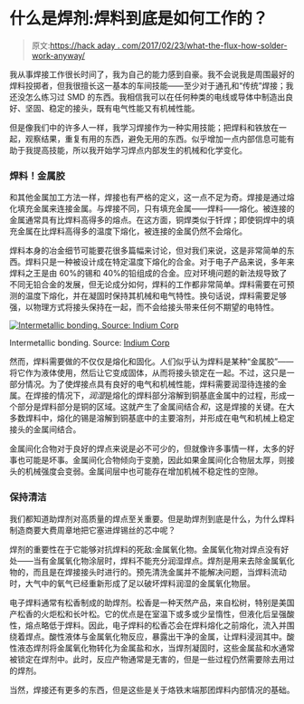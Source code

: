 # 什么是焊剂:焊料到底是如何工作的？

> 原文:[https://hack aday . com/2017/02/23/what-the-flux-how-solder-work-anyway/](https://hackaday.com/2017/02/23/what-the-flux-how-does-solder-work-anyway/)

我从事焊接工作很长时间了，我为自己的能力感到自豪。我不会说我是周围最好的焊料投掷者，但我很擅长这一基本的车间技能——至少对于通孔和“传统”焊接；我还没怎么练习过 SMD 的东西。我相信我可以在任何种类的电线或导体中制造出良好、坚固、稳定的接头，既有电气性能又有机械性能。

但是像我们中的许多人一样，我学习焊接作为一种实用技能；把焊料和铁放在一起，观察结果，重复有用的东西，避免无用的东西。似乎增加一点内部信息可能有助于我提高技能，所以我开始学习焊点内部发生的机械和化学变化。

### 焊料！金属胶

和其他金属加工方法一样，焊接也有严格的定义，这一点不足为奇。焊接是通过熔化填充金属来连接金属。与焊接不同，只有填充金属——焊料——熔化。被连接的金属通常具有比焊料高得多的熔点。在这方面，铜焊类似于钎焊；即使铜焊中的填充金属在比焊料高得多的温度下熔化，被连接的金属仍然不会熔化。

焊料本身的冶金细节可能要花很多篇幅来讨论，但对我们来说，这是非常简单的东西。焊料只是一种被设计成在特定温度下熔化的合金。对于电子产品来说，多年来焊料之王是由 60%的锡和 40%的铅组成的合金。应对环境问题的新法规导致了不同无铅合金的发展，但无论成分如何，焊料的工作都非常简单。焊料需要在可预测的温度下熔化，并在凝固时保持其机械和电气特性。换句话说，焊料需要足够强，以物理方式将接头保持在一起，而不会给接头带来任何不期望的电特性。

[![Intermetallic bonding. Source: Indium Corp ](../Images/8b49e130c68829151ace9c7bc44fd922.png)](https://hackaday.com/wp-content/uploads/2017/01/sem_sn63_intermetallic_labeled.jpg)

Intermetallic bonding. Source: [Indium Corp](http://www.indium.com/blog/intermetallics-in-soldering.php)

然而，焊料需要做的不仅仅是熔化和固化。人们似乎认为焊料是某种“金属胶”——将它作为液体使用，然后让它变成固体，从而将接头锁定在一起。不过，这只是一部分情况。为了使焊接点具有良好的电气和机械性能，焊料需要润湿待连接的金属。在焊接的情况下，*润湿*是熔化的焊料部分溶解到铜基底金属中的过程，形成一个部分是焊料部分是铜的区域。这就产生了金属间结合*和*，这是焊接的关键。在大多数焊料中，熔化的锡是溶解到铜基底中的主要溶剂，并形成在电气和机械上稳定接头的金属间结合。

金属间化合物对于良好的焊点来说是必不可少的，但就像许多事情一样，太多的好事也可能是坏事。金属间化合物倾向于变脆，因此如果金属间化合物层太厚，则接头的机械强度会变弱。金属间层中也可能存在增加机械不稳定性的空隙。

### 保持清洁

我们都知道助焊剂对高质量的焊点至关重要。但是助焊剂到底是什么，为什么焊料制造商要大费周章地把它塞进焊锡丝的芯中呢？

焊剂的重要性在于它能够对抗焊料的死敌:金属氧化物。金属氧化物对焊点没有好处——当有金属氧化物涂层时，焊料不能充分润湿焊点。焊剂是用来去除金属氧化物的，而且是在焊接接头时进行的。预先清洗金属并不能解决问题，当焊料流动时，大气中的氧气已经重新形成了足以破坏焊料润湿的金属氧化物层。

电子焊料通常有松香制成的助焊剂。松香是一种天然产品，来自松树，特别是美国产松香的火炬松和长叶松。它的优点是在室温下或多或少呈惰性，但液化后呈强酸性，熔点略低于焊料。因此，电子焊料的松香芯会在焊料熔化之前熔化，流入并围绕着焊点。酸性液体与金属氧化物反应，暴露出干净的金属，让焊料浸润其中。酸性液态焊剂将金属氧化物转化为金属盐和水，当焊剂凝固时，这些金属盐和水通常被锁定在焊剂中。此时，反应产物通常是无害的，但是一些过程仍然需要除去用过的焊剂。

当然，焊接还有更多的东西，但是这些是关于烙铁末端那团焊料内部情况的基础。